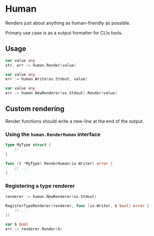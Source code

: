# Human

Renders just about anything as human-friendly as possible.

Primary use case is as a output formatter for CLIs tools.

## Usage

```go
var value any
str, err := human.Render(value)
```

```go
var value any
err := human.Write(os.Stdout, value)
```

```go
var value any
err := human.NewRenderer(os.Stdout).Render(value)
```

## Custom rendering

Render functions should write a new-line at the end of the output.

### Using the `human.RenderHuman` interface

```go
type MyType struct {
    // ...
}

func (t *MyType) RenderHuman(io.Writer) error {
    // ...
}
```

### Registering a type renderer

```go
renderer := human.NewRenderer(os.Stdout)

RegisterTypeRenderer(renderer, func (io.Writer, b bool) error {
    // ...
})

var b bool
err := renderer.Render(b)
```
